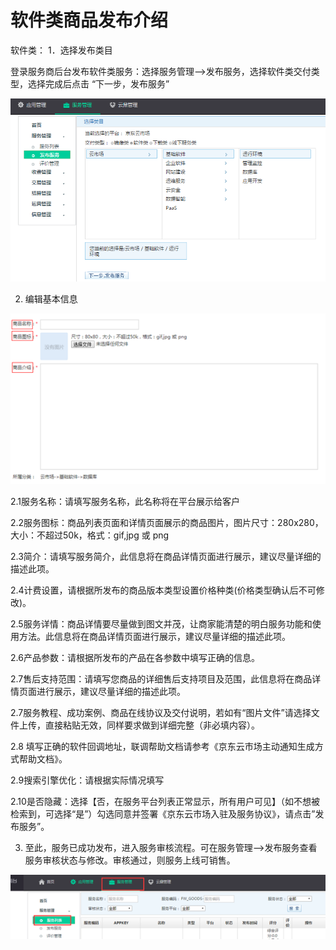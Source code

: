 # 软件类商品发布介绍
软件类：
1．选择发布类目

登录服务商后台发布软件类服务：选择服务管理-->发布服务，选择软件类交付类型，选择完成后点击 “下一步，发布服务”

![image](https://github.com/jdcloudcom/cn/blob/edit/documentation/Marketplace/Marketplace/MarketPlace-Image/%E8%BD%AF%E4%BB%B61.png)

2. 编辑基本信息

![image](https://github.com/jdcloudcom/cn/blob/edit/documentation/Marketplace/Marketplace/MarketPlace-Image/%E8%BD%AF%E4%BB%B62.png)


2.1服务名称：请填写服务名称，此名称将在平台展示给客户

2.2服务图标：商品列表页面和详情页面展示的商品图片，图片尺寸：280x280，大小：不超过50k，格式：gif,jpg 或 png

2.3简介：请填写服务简介，此信息将在商品详情页面进行展示，建议尽量详细的描述此项。

2.4计费设置，请根据所发布的商品版本类型设置价格种类(价格类型确认后不可修改)。

2.5服务详情：商品详情要尽量做到图文并茂，让商家能清楚的明白服务功能和使用方法。此信息将在商品详情页面进行展示，建议尽量详细的描述此项。

2.6产品参数：请根据所发布的产品在各参数中填写正确的信息。

2.7售后支持范围：请填写您商品的详细售后支持项目及范围，此信息将在商品详情页面进行展示，建议尽量详细的描述此项。

2.7服务教程、成功案例、商品在线协议及交付说明，若如有“图片文件”请选择文件上传，直接粘贴无效，同样要求做到详细完整（非必填内容）。

2.8 填写正确的软件回调地址，联调帮助文档请参考《京东云市场主动通知生成方式帮助文档》。

2.9搜索引擎优化：请根据实际情况填写

2.10是否隐藏：选择【否，在服务平台列表正常显示，所有用户可见】（如不想被检索到，可选择“是”）勾选同意并签署《京东云市场入驻及服务协议》，请点击”发布服务”。



3. 至此，服务已成功发布，进入服务审核流程。可在服务管理-->发布服务查看服务审核状态与修改。审核通过，则服务上线可销售。

![image](https://github.com/jdcloudcom/cn/blob/edit/documentation/Marketplace/Marketplace/MarketPlace-Image/%E8%BD%AF%E4%BB%B63.png)
